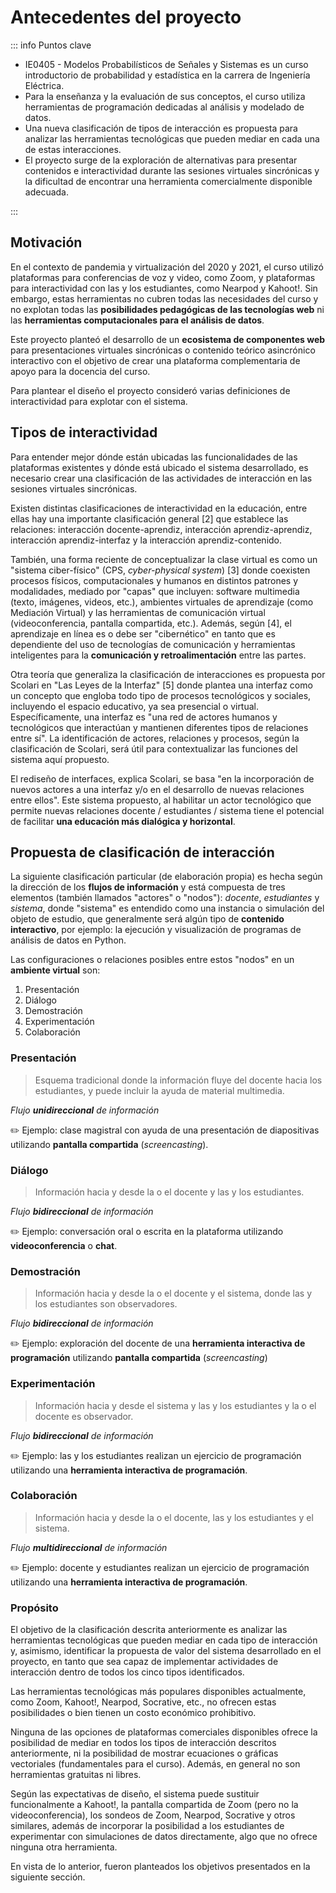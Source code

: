 # Antecedentes del proyecto

::: info Puntos clave

- IE0405 - Modelos Probabilísticos de Señales y Sistemas es un curso introductorio de probabilidad y estadística en la carrera de Ingeniería Eléctrica.
- Para la enseñanza y la evaluación de sus conceptos, el curso utiliza herramientas de programación dedicadas al análisis y modelado de datos.
- Una nueva clasificación de tipos de interacción es propuesta para analizar las herramientas tecnológicas que pueden mediar en cada una de estas interacciones.
- El proyecto surge de la exploración de alternativas para presentar contenidos e interactividad durante las sesiones virtuales sincrónicas y la dificultad de encontrar una herramienta comercialmente disponible adecuada.

:::

## Motivación

En el contexto de pandemia y virtualización del 2020 y 2021, el curso utilizó plataformas para conferencias de voz y video, como Zoom, y plataformas para interactividad con las y los estudiantes, como Nearpod y Kahoot!. Sin embargo, estas herramientas no cubren todas las necesidades del curso y no explotan todas las **posibilidades pedagógicas de las tecnologías web** ni las **herramientas computacionales para el análisis de datos**.

Este proyecto planteó el desarrollo de un **ecosistema de componentes web** para presentaciones virtuales sincrónicas o contenido teórico asincrónico interactivo con el objetivo de crear una plataforma complementaria de apoyo para la docencia del curso.

Para plantear el diseño el proyecto consideró varias definiciones de interactividad para explotar con el sistema.

## Tipos de interactividad

Para entender mejor dónde están ubicadas las funcionalidades de las plataformas existentes y dónde está ubicado el sistema desarrollado, es necesario crear una clasificación de las actividades de interacción en las sesiones virtuales sincrónicas.

Existen distintas clasificaciones de interactividad en la educación, entre ellas hay una importante clasificación general [2] que establece las relaciones: interacción docente-aprendiz, interacción aprendiz-aprendiz, interacción aprendiz-interfaz y la interacción aprendiz-contenido.

<!-- prettier-ignore -->
<Mermaid :code="`
flowchart LR
    D([Docente])
    A([Aprendiz])
    C[Contenido]
    I[Interfaz]
    D <--> A
    A <--> A
    A <--> I
    A <--> C
`" />

También, una forma reciente de conceptualizar la clase virtual es como un "sistema ciber-físico" (CPS, _cyber-physical system_) [3] donde coexisten procesos físicos, computacionales y humanos en distintos patrones y modalidades, mediado por "capas" que incluyen: software multimedia (texto, imágenes, videos, etc.), ambientes virtuales de aprendizaje (como Mediación Virtual) y las herramientas de comunicación virtual (videoconferencia, pantalla compartida, etc.). Además, según [4], el aprendizaje en línea es o debe ser "cibernético" en tanto que es dependiente del uso de tecnologías de comunicación y herramientas inteligentes para la **comunicación y retroalimentación** entre las partes.

Otra teoría que generaliza la clasificación de interacciones es propuesta por Scolari en "Las Leyes de la Interfaz" [5] donde plantea una interfaz como un concepto que engloba todo tipo de procesos tecnológicos y sociales, incluyendo el espacio educativo, ya sea presencial o virtual. Específicamente, una interfaz es "una red de actores humanos y tecnológicos que interactúan y mantienen diferentes tipos de relaciones entre sí". La identificación de actores, relaciones y procesos, según la clasificación de Scolari, será útil para contextualizar las funciones del sistema aquí propuesto.

<!-- prettier-ignore -->
<Mermaid :code="`
flowchart LR
    A([Actores])
    P[Procesos]
    A <--relaciones--> P
`" />

El rediseño de interfaces, explica Scolari, se basa "en la incorporación de nuevos actores a una interfaz y/o en el desarrollo de nuevas relaciones entre ellos". Este sistema propuesto, al habilitar un actor tecnológico que permite nuevas relaciones docente / estudiantes / sistema tiene el potencial de facilitar **una educación más dialógica y horizontal**.

## Propuesta de clasificación de interacción

La siguiente clasificación particular (de elaboración propia) es hecha según la dirección de los **flujos de información** y está compuesta de tres elementos (también llamados "actores" o "nodos"): _docente_, _estudiantes_ y _sistema_, donde "sistema" es entendido como una instancia o simulación del objeto de estudio, que generalmente será algún tipo de **contenido interactivo**, por ejemplo: la ejecución y visualización de programas de análisis de datos en Python.

Las configuraciones o relaciones posibles entre estos "nodos" en un **ambiente virtual** son:

1. Presentación
1. Diálogo
1. Demostración
1. Experimentación
1. Colaboración

### Presentación

> Esquema tradicional donde la información fluye del docente hacia los estudiantes, y puede incluir la ayuda de material multimedia.

_Flujo **unidireccional** de información_

<!-- prettier-ignore -->
<Mermaid :code="`
graph LR
    subgraph Presentación
        direction LR
        D([Docente])
        E([Estudiantes])
    end
    D --> E
`" />

✏️ Ejemplo: clase magistral con ayuda de una presentación de diapositivas utilizando **pantalla compartida** (_screencasting_).

### Diálogo

> Información hacia y desde la o el docente y las y los estudiantes.

_Flujo **bidireccional** de información_

<Mermaid :code="`
graph LR
    subgraph Diálogo
        direction LR
        D([Docente])
        E([Estudiantes])
    end
    D <--> E
`" />

✏️ Ejemplo: conversación oral o escrita en la plataforma utilizando **videoconferencia** o **chat**.

### Demostración

> Información hacia y desde la o el docente y el sistema, donde las y los estudiantes son observadores.

_Flujo **bidireccional** de información_

<Mermaid :code="`
graph LR
    subgraph Demostración
        D([Docente])
        S[Sistema]
    end
    E([Estudiantes])
    D <--> S
    Demostración -- observación --> E
`" />

✏️ Ejemplo: exploración del docente de una **herramienta interactiva de programación** utilizando **pantalla compartida** (_screencasting_)

### Experimentación

> Información hacia y desde el sistema y las y los estudiantes y la o el docente es observador.

_Flujo **bidireccional** de información_

<Mermaid :code="`
graph LR
    subgraph Experimentación
        E([Estudiantes])
        S[Sistema]
    end
    D([Docente])
    E <--> S
    Experimentación -- supervisión --> D
`" />

✏️ Ejemplo: las y los estudiantes realizan un ejercicio de programación utilizando una **herramienta interactiva de programación**.

### Colaboración

> Información hacia y desde la o el docente, las y los estudiantes y el sistema.

_Flujo **multidireccional** de información_

<Mermaid :code="`
graph LR
    subgraph Colaboración
        direction LR
        E([Estudiantes])
        S[Sistema]
        D([Docente])
    end
    E <--> S
    S <--> D
    D <--> E
`" />

✏️ Ejemplo: docente y estudiantes realizan un ejercicio de programación utilizando una **herramienta interactiva de programación**.

### Propósito

El objetivo de la clasificación descrita anteriormente es analizar las herramientas tecnológicas que pueden mediar en cada tipo de interacción y, asimismo, identificar la propuesta de valor del sistema desarrollado en el proyecto, en tanto que sea capaz de implementar actividades de interacción dentro de todos los cinco tipos identificados.

Las herramientas tecnológicas más populares disponibles actualmente, como Zoom, Kahoot!, Nearpod, Socrative, etc., no ofrecen estas posibilidades o bien tienen un costo económico prohibitivo.

Ninguna de las opciones de plataformas comerciales disponibles ofrece la posibilidad de mediar en todos los tipos de interacción descritos anteriormente, ni la posibilidad de mostrar ecuaciones o gráficas vectoriales (fundamentales para el curso). Además, en general no son herramientas gratuitas ni libres.

Según las expectativas de diseño, el sistema puede sustituir funcionalmente a Kahoot!, la pantalla compartida de Zoom (pero no la videoconferencia), los sondeos de Zoom, Nearpod, Socrative y otros similares, además de incorporar la posibilidad a los estudiantes de experimentar con simulaciones de datos directamente, algo que no ofrece ninguna otra herramienta.

En vista de lo anterior, fueron planteados los objetivos presentados en la siguiente sección.
